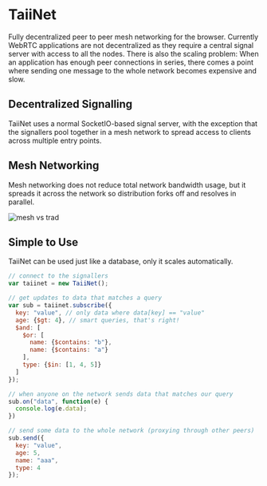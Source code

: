 # TaiiNet
Fully decentralized peer to peer mesh networking for the browser. Currently
WebRTC applications are not decentralized as they require a central signal
server with access to all the nodes. There is also the scaling problem: When an
application has enough peer connections in series, there comes a point where
sending one message to the whole network becomes expensive and slow.

## Decentralized Signalling
TaiiNet uses a normal SocketIO-based signal server, with the exception that the
signallers pool together in a mesh network to spread access to clients across
multiple entry points.

## Mesh Networking
Mesh networking does not reduce total network bandwidth usage, but it spreads it
across the network so distribution forks off and resolves in parallel.

![mesh vs trad](https://tucu.ca/wp-content/uploads/2014/02/traditional-WiFI-vs-mesh-WiFI-network.png)

## Simple to Use
TaiiNet can be used just like a database, only it scales automatically.

```javascript
// connect to the signallers
var taiinet = new TaiiNet();

// get updates to data that matches a query
var sub = taiinet.subscribe({
  key: "value", // only data where data[key] == "value"
  age: {$gt: 4}, // smart queries, that's right!
  $and: [
    $or: [
      name: {$contains: "b"},
      name: {$contains: "a"}
    ],
    type: {$in: [1, 4, 5]}
  ]
});

// when anyone on the network sends data that matches our query
sub.on("data", function(e) {
  console.log(e.data);
})

// send some data to the whole network (proxying through other peers)
sub.send({
  key: "value",
  age: 5,
  name: "aaa",
  type: 4
});
```
